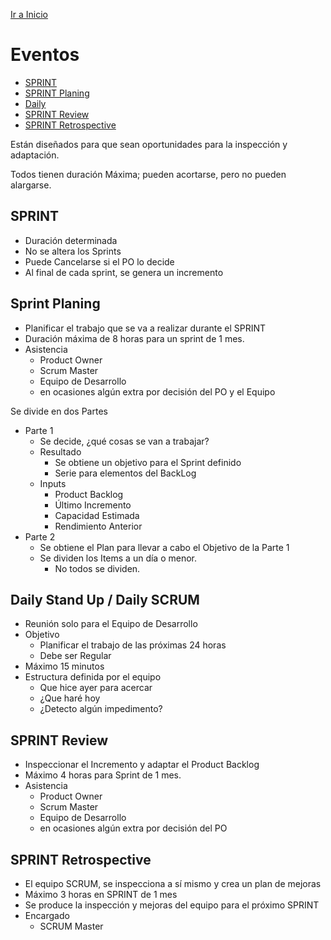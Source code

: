 [Ir a Inicio](SCRUM.md)

# Eventos

- [SPRINT](#sprint)
- [SPRINT Planing](#sprint-planing)
- [Daily](#daily-stand-up--daily-scrum)
- [SPRINT Review](#sprint-review)
- [SPRINT Retrospective](#sprint-retrospective)

Están diseñados para que sean oportunidades para la inspección y adaptación.

Todos tienen duración Máxima; pueden acortarse, pero no pueden alargarse.

## __SPRINT__
- Duración determinada
- No se altera los Sprints
- Puede Cancelarse si el PO lo decide
- Al final de cada sprint, se genera un incremento

## __Sprint Planing__

- Planificar el trabajo que se va a realizar durante el SPRINT
- Duración máxima de 8 horas para un sprint de 1 mes.
- Asistencia
    + Product Owner
    + Scrum Master
    + Equipo de Desarrollo
    + en ocasiones algún extra por decisión del PO y el Equipo

Se divide en dos Partes

- Parte 1
    - Se decide, ¿qué cosas se van a trabajar?
    - Resultado
        - Se obtiene un objetivo para el Sprint definido
        - Serie para elementos del BackLog
    - Inputs
        - Product Backlog
        - Último Incremento
        - Capacidad Estimada
        - Rendimiento Anterior
- Parte 2
    - Se obtiene el Plan para llevar a cabo el Objetivo de la Parte 1
    - Se dividen los Items a un día o menor.
        - No todos se dividen.

## __Daily Stand Up / Daily SCRUM__
- Reunión solo para el Equipo de Desarrollo
- Objetivo
    - Planificar el trabajo de las próximas 24 horas
    - Debe ser Regular
- Máximo 15 minutos
- Estructura definida por el equipo
    - Que hice ayer para acercar
    - ¿Que haré hoy
    - ¿Detecto algún impedimento?

## __SPRINT Review__
- Inspeccionar el Incremento y adaptar el Product Backlog
- Máximo 4 horas para Sprint de 1 mes.
- Asistencia
    + Product Owner
    + Scrum Master
    + Equipo de Desarrollo
    + en ocasiones algún extra por decisión del PO

## __SPRINT Retrospective__
- El equipo SCRUM, se inspecciona a sí mismo y crea un plan de mejoras
- Máximo 3 horas en SPRINT de 1 mes
- Se produce la inspección y mejoras del equipo para el próximo SPRINT
- Encargado
    - SCRUM Master
